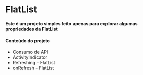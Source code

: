 # FlatList

<h4>Este é um projeto simples feito apenas para explorar algumas propriedades da FlatList</h4>
<h4>Conteúdo do projeto</h4>
<ul>
    <li>Consumo de API</li>
    <li>ActivityIndicator</li>
    <li>Refreshing - FlatList</li>
    <li>onRefresh - FlatList</li>
</ul>
